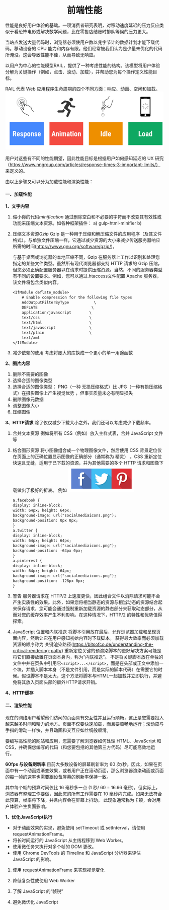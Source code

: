 # <center>**前端性能**</center>
<article align="left" padding="0 12px">


性能是良好用户体验的基础。一项消费者研究表明，对移动速度延迟的压力反应类似于看恐怖电影或解决数学问题，比在零售店结账时排队等候的压力更大。

当站点发送大量代码时，浏览器必须使用户数以兆字节计的数据计划才能下载代码。移动设备的 CPU 能力和内存有限。他们经常被我们认为是少量未优化的代码所淹没。这会导致性能不佳，从而导致无响应。

以用户为中心的性能模型RAIL，提供了一种考虑性能的结构。该模型将用户体验分解为关键操作（例如，点击、滚动、加载），并帮助您为每个操作定义性能目标。

RAIL 代表 Web 应用程序生命周期的四个不同方面：响应、动画、空闲和加载。
![](2021-10-14-14-11-36.png)

用户对这些有不同的性能期望，因此性能目标是根据用户如何感知延迟的 UX 研究（https://www.nngroup.com/articles/response-times-3-important-limits/） 来定义的。

由以上步骤又可以分为加载性能和渲染性能：

#### 一、加载性能
 **1、文字内容**
 1. 缩小你的代码*minification*
通过删除空白和不必要的字符而不改变其有效性或功能来压缩文本资源。如各种框架插件：
a) gulp-html-minifier
b) 
2. 压缩文本资源*Gzip*
Gzip 是一种用于压缩和解压缩文件的应用程序（及其文件格式）。与单独文件压缩一样，它通过减少资源的大小来减少传送服务器响应所需的时间(https://www.gnu.org/software/gzip/)。   

    与基于桌面或浏览器的本地压缩不同，Gzip 在服务器上工作以识别和处理您指定的某些文件类型。虽然所有现代浏览器都支持 HTTP 请求的 Gzip 压缩，但您必须正确配置服务器以在请求时提供压缩资源。当然，不同的服务器类型有不同的设置要求。例如，您可以通过.htaccess文件配置 Apache 服务器，该文件将包含类似内容。
    ```
    <IfModule deflate_module>
        # Enable compression for the following file types
        AddOutputFilterByType           \
        DEFLATE                        \
        application/javascript        \
        text/css                      \
        text/html                     \
        text/javascript               \
        text/plain                    \
        text/xml
    </IfModule>
    ```
3. 减少依赖的使用
考虑将庞大的库换成一个更小的单一用途函数

 **2、图片内容**
 1. 删除不需要的图像
 2. 选择合适的图像类型
 3. 选择合适的图像类型：
 PNG（一种 无损压缩格式）比 JPG（一种有损压缩格式）在摄影图像上产生视觉优势 ，但事实质量未必有明显损失
 4. 删除图像元数据
 5. 调整图像大小
 6. 压缩图像

 **3、HTTP请求**
除了仅仅减少下载大小之外，我们还可以考虑减少下载频率。
1. 合并文本资源
例如将所有 CSS（例如）放入主样式表，合并 JavaScript 文件等
2. 结合图形资源
将小图像组合成一个物理图像文件，然后使用 CSS 背景定位仅在页面上的正确位置显示图像的正确部分（通常称为 精灵） 。CSS 重新定位快速且无缝，适用于已下载的资源，并为其他需要的多个 HTTP 请求和图像下载做出了极好的折衷。
例如
![](2021-10-14-15-26-46.png)
    ```
    a.facebook {
    display: inline-block;
    width: 64px; height: 64px;
    background-image: url("socialmediaicons.png");
    background-position: 0px 0px;
    }
    a.twitter {
    display: inline-block;
    width: 64px; height: 64px;
    background-image: url("socialmediaicons.png");
    background-position: -64px 0px;
    }
    a.pinterest {
    display: inline-block;
    width: 64px; height: 64px;
    background-image: url("socialmediaicons.png");
    background-position: -128px 0px;
    }
    ```

3. 警告
服务器请求在 HTTP/2 上速度更快，因此组合文件以消除请求可能不会产生实质性的效果。此外，如果您将相当静态的资源与相当动态的资源结合起来保存请求，您可能会通过强制重新加载资源的静态部分来获取动态部分，从而对您的缓存效率产生不利影响。在这种情况下，HTTP/2 的特性和优势值得探索。

4. JavaScript 位置和内联推送
将脚本引用放在最后，允许浏览器加载和呈现页面内容，然后让它在用户感知初始内容时下载脚本。
获得最大效率而必须加载资源的顺序称为 关键渲染路径(https://bitsofco.de/understanding-the-critical-rendering-path/)
重新定位关键的预渲染脚本的更好解决方案可能是将它们直接放置在页面本身内，称为“内联推送”。
不是将关键脚本放在单独的文件中并在页头中引用它```<script>...</script>```，而是在头部或正文中添加一个块，并插入脚本本身（不是文件引用，而是实际的脚本代码）在需要它的时候。假设脚本不是太大，这个方法将脚本与HTML一起加载并立即执行，并避免将其放入页面头部的额外HTTP请求开销。

 **4、HTTP缓存**

#### 二、渲染性能
现在的网络用户希望他们访问的页面具有交互性并且运行顺畅，这正是您需要投入越来越多时间和精力的地方。页面不仅要快速加载，而且要顺畅地运行；滚动应与手指的滑动一样快，并且动画和交互应如丝绸般顺滑。

要编写高性能的网站和应用，您需要了解浏览器如何处理 HTML、JavaScript 和 CSS，并确保您编写的代码（和您要包括的其他第三方代码）尽可能高效地运行。

**60fps 与设备刷新率**
目前大多数设备的屏幕刷新率为 60 次/秒。因此，如果在页面中有一个动画或渐变效果，或者用户正在滚动页面，那么浏览器渲染动画或页面的每一帧的速率也需要跟设备屏幕的刷新率保持一致。

其中每个帧的预算时间仅比 16 毫秒多一点 (1 秒/ 60 = 16.66 毫秒)。但实际上，浏览器有整理工作要做，因此您的所有工作需要在 10 毫秒内完成。如果无法符合此预算，帧率将下降，并且内容会在屏幕上抖动。 此现象通常称为卡顿，会对用户体验产生负面影响。

 **1、优化JavaScript执行**
* 对于动画效果的实现，避免使用 setTimeout 或 setInterval，请使用 requestAnimationFrame。
* 将长时间运行的 JavaScript 从主线程移到 Web Worker。
* 使用微任务来执行对多个帧的 DOM 更改。
* 使用 Chrome DevTools 的 Timeline 和 JavaScript 分析器来评估 JavaScript 的影响。

1. 使用 requestAnimationFrame 来实现视觉变化

2. 降低复杂性或使用 Web Worker

3. 了解 JavaScript 的“帧税”

4. 避免微优化 JavaScript

</article>